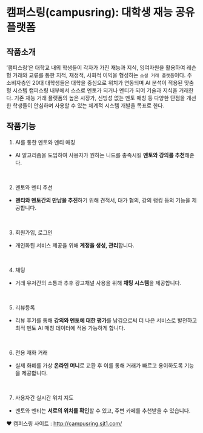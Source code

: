 # 캠퍼스링(campusring): 대학생 재능 공유 플랫폼


## 작품소개
‘캠퍼스링’은 대학교 내의 학생들이 각자가 가진 재능과 지식, 잉여자원을 활용하여 레슨형 거래와 교류를 통한 지적, 재정적, 사회적 이익을 형성하는 `소셜 거래 플랫폼`이다. 주 소비자층인 20대 대학생들은 대학을 중심으로 위치가 연동되며 AI 분석이 적용된 맞춤형 시스템 캠퍼스링 내부에서 스스로 멘토가 되거나 멘티가 되어 기술과 지식을 거래한다. 기존 재능 거래 플랫폼의 높은 시장가, 신빙성 없는 멘토 매칭 등 다양한 단점을 개선한 학생들이 안심하며 사용할 수 있는 체계적 시스템 개발을 목표로 한다.


## 작품기능
1. AI를 통한 멘토와 멘티 매칭
  - AI 알고리즘을 도입하여 사용자가 원하는 니드를 충족시킬 **멘토와 강의를 추천**해준다.
<br>

2. 멘토와 멘티 주선
  - **멘티와 멘토간의 만남을 추진**하기 위해 견적서, 대가 협의, 강의 랭킹 등의 기능을 제공합니다.
<br>

3. 회원가입, 로그인
  - 개인화된 서비스 제공을 위해 **계정을 생성, 관리**합니다.
<br>

4. 채팅
  - 거래 유저간의 소통과 추후 광고채널 사용을 위해 **채팅 시스템**을 제공합니다.
<br>

5. 리뷰등록
  + 리뷰 후기를 통해 **강의와 멘토에 대한 평가**를 남김으로써 더 나은 서비스로 발전하고 최적 멘토 AI 매칭 데이터에 적용 가능하게 합니다.
<br>

6. 전용 재화 거래
  + 실제 화폐를 가상 **온라인 머니**로 교환 후 이를 통해 거래가 빠르고 용이하도록 기능을 제공합니다.
<br>

7. 사용자간 실시간 위치 지도
  + 멘토와 멘티는 **서로의 위치를 확인**할 수 있고, 주변 카페를 추천받을 수 있습니다.


❤️ 캠퍼스링 사이트 : http://campusring.sjt1.com/ 
